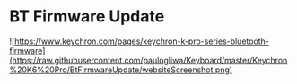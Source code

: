 # BT Firmware Update

![https://www.keychron.com/pages/keychron-k-pro-series-bluetooth-firmware](https://raw.githubusercontent.com/paulogliwa/Keyboard/master/Keychron%20K6%20Pro/BtFirmwareUpdate/websiteScreenshot.png)  